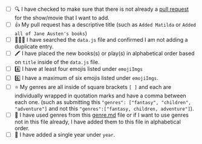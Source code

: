 <!-- If this pull request is to address something other than adding books (such as a new feature), please delete the text below and write your own description on what you have changed/added to the project.  -->

<!-- If this pull request is to add books: You must fill out this to do list for your pull request to be accepted. If you are adding a new song, please follow the checklist below and do not delete this checklist. Place an [x] (get rid of any spaces) inside each square as you complete each item. This is just to help you double check for any errors that might come up. 🙂  -->

- [ ] 🔍 I have checked to make sure that there is not already a [pull request](https://github.com/brittanyrw/emojipages/pulls) for the show/movie that I want to add.
- [ ] 👍 My pull request has a descriptive title (such as `Added Matilda` or `Added all of Jane Austen's books`)
- [ ] 🕵🏽‍♀️ I have searched the `data.js` file and confirmed I am not adding a duplicate entry.
- [ ] 🖍️ I have placed the new books(s) or play(s) in alphabetical order based on `title` inside of the `data.js` file. 
- [ ] 4️⃣ I have at least four emojis listed under `emojiImgs`
- [ ] 6️⃣ I have a maximum of six emojis listed under `emojiImgs`.
- [ ] ⭐ My genres are all inside of square brackets `[ ]` and each are individually wrapped in quotation marks and have a comma between each one. (such as submitting this `"genres": ["fantasy", "children", "adventure"]` and not this `"genres":["fantasy, children, adventure"]`). 
- [ ] 💜 I have used genres from this [genre.md](https://github.com/brittanyrw/emojipages/blob/master/genres.md) file or if I want to use genres not in this file already, I have added them to this file in alphabetical order.
- [ ] 📅 I have added a single year under `year`. 

<!-- 👋 If this pull request closes an issue, add the note 'Closes #---' to the bottom of the pull request (replace the --- with the issue number) Only add this if you have completed the entire issue, do not add if you have only partially completed the issue. 

<!-- 👋 If you would like me to Tweet about your contribution, add your Twitter handle to the bottom of this pull request. I will tweet a short summary and a screenshot of what you added. Example tweet: Congrats to @musicalwebdev for contributing to EmojiPages with their first ever pull request by adding The Cat in the Hat by Dr. Seuss, one of our favorite childhood reads! 🎩😸 -->

